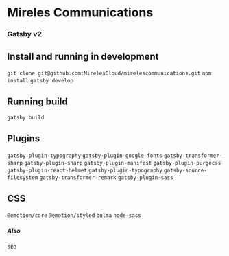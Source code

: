 # Mireles Communications
### Gatsby v2

## Install and running in development
`git clone git@github.com:MirelesCloud/mirelescommunications.git`
`npm install`
`gatsby develop`

## Running build
`gatsby build`

## Plugins
`gatsby-plugin-typography`
`gatsby-plugin-google-fonts`
`gatsby-transformer-sharp`
`gatsby-plugin-sharp`
`gatsby-plugin-manifest`
`gatsby-plugin-purgecss`
`gatsby-plugin-react-helmet`
`gatsby-plugin-typography`
`gatsby-source-filesystem`
`gatsby-transformer-remark`
`gatsby-plugin-sass`


## CSS
`@emotion/core`
`@emotion/styled`
`bulma`
`node-sass`

##### Also
`SEO`
